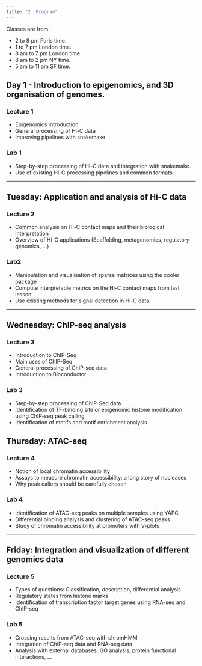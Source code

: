 ```yaml
---
title: "2. Program"
---
```


Classes are from: 

- 2 to 8 pm Paris time.
- 1 to 7 pm London time.
- 8 am to 7 pm London time.
- 8 am to 2 pm NY time.
- 5 am to 11 am SF time.

## Day 1 - Introduction to epigenomics, and 3D organisation of genomes.

### Lecture 1
* Epigenomics introduction
* General processing of Hi-C data
* Improving pipelines with snakemake

### Lab 1
* Step-by-step processing of Hi-C data and integration with snakemake.
* Use of existing Hi-C processing pipelines and common formats.

--- 

## Tuesday: Application and analysis of Hi-C data

### Lecture 2
* Common analysis on Hi-C contact maps and their biological interpretation
* Overview of Hi-C applications (Scaffolding, metagenomics, regulatory genomics, ...)

### Lab2
* Manipulation and visualisation of sparse matrices using the cooler package
* Compute interpretable metrics on the Hi-C contact maps from last lesson
* Use existing methods for signal detection in Hi-C data.

--- 

## Wednesday: ChIP-seq analysis

### Lecture 3
* Introduction to ChIP-Seq
* Main uses of ChIP-Seq
* General processing of ChIP-seq data
* Introduction to Bioconductor 

### Lab 3
* Step-by-step processing of ChIP-Seq data
* Identification of TF-binding site or epigenomic histone modification using 
  ChIP-seq peak calling
* Identification of motifs and motif enrichment analysis

## Thursday: ATAC-seq

### Lecture 4
* Notion of local chromatin accessibility
* Assays to measure chromatin accessibility: a long story of nucleases
* Why peak callers should be carefully chosen

### Lab 4
* Identification of ATAC-seq peaks on multiple samples using YAPC
* Differential binding analysis and clustering of ATAC-seq peaks 
* Study of chromatin accessibility at promoters with V-plots

--- 

## Friday: Integration and visualization of different genomics data

### Lecture 5
* Types of questions: Classification, description, differential analysis
* Regulatory states from histone marks
* Identification of transcription factor target genes using RNA-seq and 
  ChIP-seq

### Lab 5
* Crossing results from ATAC-seq with chromHMM
* Integration of ChIP-seq data and RNA-seq data
* Analysis with external databases: 
  GO analysis, protein functional interactions, ...

